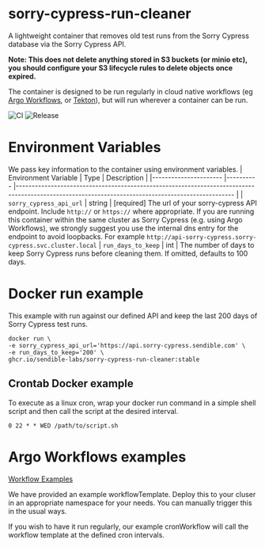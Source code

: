 # sorry-cypress-run-cleaner
A lightweight container that removes old test runs from the Sorry Cypress database via the Sorry Cypress API.

**Note: This does not delete anything stored in S3 buckets (or minio etc), you should configure your S3 lifecycle rules to delete objects once expired.**

The container is designed to be run regularly in cloud native workflows (eg [Argo Workflows](https://argoproj.github.io/argo-workflows/), or [Tekton](https://tekton.dev/)), but will run wherever a container can be run.

![CI](https://github.com/sendible-labs/sorry-cypress-run-cleaner/actions/workflows/ci.yaml/badge.svg) ![Release](https://github.com/sendible-labs/sorry-cypress-run-cleaner/actions/workflows/release.yaml/badge.svg)

# Environment Variables
We pass key information to the container using environment variables.
| Environment Variable  | Type      | Description                                                                                                                                       |
|---------------------- |---------- |-------------------------------------------------------------------------------------------------------------------------------------------------- |
| `sorry_cypress_api_url`               | string    | [required] The url of your sorry-cypress API endpoint. Include `http://` or `https://` where appropriate. If you are running this container within the same cluster as Sorry Cypress (e.g. using Argo Workflows), we strongly suggest you use the internal dns entry for the endpoint to avoid loopbacks. For example `http://api-sorry-cypress.sorry-cypress.svc.cluster.local`
| `run_days_to_keep`               | int    | The number of days to keep Sorry Cypress runs before cleaning them. If omitted, defaults to 100 days.

# Docker run example
This example with run against our defined API and keep the last 200 days of Sorry Cypress test runs.
```
docker run \
-e sorry_cypress_api_url='https://api.sorry-cypress.sendible.com' \
-e run_days_to_keep='200' \
ghcr.io/sendible-labs/sorry-cypress-run-cleaner:stable
```

## Crontab Docker example
To execute as a linux cron, wrap your docker run command in a simple shell script and then call the script at the desired interval.
```
0 22 * * WED /path/to/script.sh
```

# Argo Workflows examples
[Workflow Examples](https://github.com/sendible-labs/sorry-cypress-run-cleaner/tree/main/examples/argo-workflows)

We have provided an example workflowTemplate. Deploy this to your cluser in an appropriate namespace for your needs. You can manually trigger this in the usual ways.

If you wish to have it run regularly, our example cronWorkflow will call the workflow template at the defined cron intervals.
